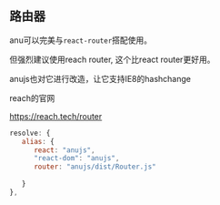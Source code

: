 ## 路由器

anu可以完美与`react-router`搭配使用。

但强烈建议使用reach router, 这个比react router更好用。

anujs也对它进行改造，让它支持IE8的hashchange

reach的官网

https://reach.tech/router


```javascript
resolve: {
   alias: {
      react: "anujs",
      "react-dom": "anujs",
      router: "anujs/dist/Router.js"
      
   }
},
```